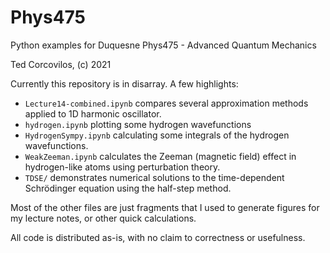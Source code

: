# Phys475
Python examples for Duquesne Phys475 - Advanced Quantum Mechanics

Ted Corcovilos, (c) 2021

Currently this repository is in disarray. A few highlights:

* `Lecture14-combined.ipynb` compares several approximation methods applied to 1D harmonic oscillator.
* `hydrogen.ipynb` plotting some hydrogen wavefunctions
* `HydrogenSympy.ipynb` calculating some integrals of the hydrogen wavefunctions.
* `WeakZeeman.ipynb` calculates the Zeeman (magnetic field) effect in hydrogen-like atoms using perturbation theory.
* `TDSE/` demonstrates numerical solutions to the time-dependent Schrödinger equation using the half-step method.

Most of the other files are just fragments that I used to generate figures for my lecture notes, or other quick calculations.

All code is distributed as-is, with no claim to correctness or usefulness.
